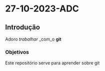 # 27-10-2023-ADC

## Introdução

Adoro *trabalhar* _com_o **git**

### Objetivos
Este repositório serve para aprender sobre git
